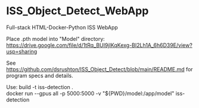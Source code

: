 # ISS_Object_Detect_WebApp

Full-stack HTML-Docker-Python ISS WebApp

Place .pth model into "Model" directory:
https://drive.google.com/file/d/1tRq_BUI9jIKqKexg-BI2Lh1A_6h6D39E/view?usp=sharing

See https://github.com/dsrushton/ISS_Object_Detect/blob/main/README.md for program specs and details.

Use: 
build -t iss-detection .   
docker run --gpus all -p 5000:5000 -v "${PWD}/model:/app/model" iss-detection
